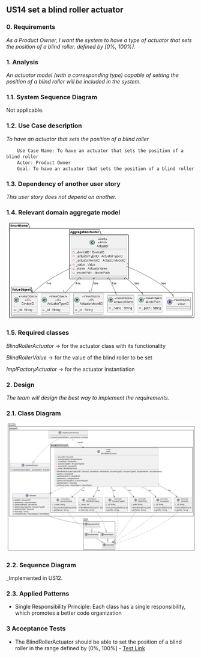 ## US14 set a blind roller actuator

### 0. Requirements
_As a Product Owner, I want the system to have a type of actuator that sets the position of a blind roller.
defined by [0%, 100%]._

### 1. Analysis
_An actuator model (with a corresponding type) capable of setting the position of a blind roller will be included in the system._

### 1.1. System Sequence Diagram
Not applicable.

### 1.2. Use Case description
_To have an actuator that sets the position of a blind roller_
    
        Use Case Name: To have an actuator that sets the position of a blind roller
        Actor: Product Owner
        Goal: To have an actuator that sets the position of a blind roller

### 1.3. Dependency of another user story
_This user story does not depend on another._

### 1.4. Relevant domain aggregate model
![Actuator](../../general/agreggateModels/Actuator.png)

### 1.5. Required classes
_BlindRollerActuator_ -> for the actuator class with its functionality

_BlindRollerValue_ -> for the value of the blind roller to be set

_ImplFactoryActuator_ -> for the actuator instantiation

### 2. Design
_The team will design the best way to implement the requirements._

### 2.1. Class Diagram
![ClassDiagram](artifacts/US14CD.svg)

### 2.2. Sequence Diagram
_Implemented in US12.

### 2.3. Applied Patterns
- Single Responsibility Principle: Each class has a single responsibility, which promotes a better code organization

### 3 Acceptance Tests
- The BlindRollerActuator should be able to set the position of a blind roller in the range defined by [0%, 100%] - [Test Link](https://github.com/Departamento-de-Engenharia-Informatica/2023-2024-switch-dev-project-assignment-grupo-1/blob/main/src/test/java/SmartHomeDDD/domain/Actuator/BlindRollerActuatorTest.java)











